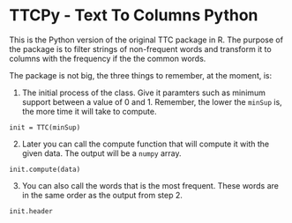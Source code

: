 # TTCPy - Text To Columns Python

This is the Python version of the original TTC package in R. The purpose of the package is to filter strings of non-frequent words and transform it to columns with the frequency if the the common words.

The package is not big, the three things to remember, at the moment, is:

1. The initial process of the class. Give it paramters such as minimum support between a value of 0 and 1. Remember, the lower the `minSup` is, the more time it will take to compute.

```
init = TTC(minSup)
```

2. Later you can call the compute function that will compute it with the given data. The output will be a `numpy` array.

```
init.compute(data)
```

3. You can also call the words that is the most frequent. These words are in the same order as the output from step 2.

```
init.header
```

